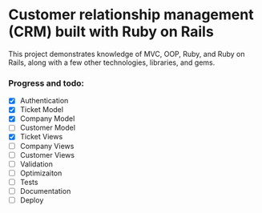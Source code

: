 # Customer relationship management (CRM) built with Ruby on Rails

This project demonstrates knowledge of MVC, OOP, Ruby, and Ruby on Rails, along with a few other technologies, libraries, and gems.

### Progress and todo:

- [x] Authentication
- [x] Ticket Model
- [x] Company Model
- [ ] Customer Model
- [x] Ticket Views
- [ ] Company Views
- [ ] Customer Views
- [ ] Validation
- [ ] Optimizaiton
- [ ] Tests
- [ ] Documentation
- [ ] Deploy